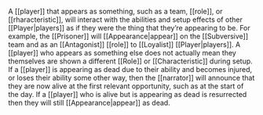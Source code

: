 A [[player]] that appears as something, such as a team, [[role]], or [[rharacteristic]], will interact with the abilities and setup effects of other [[Player|players]] as if they were the thing that they’re appearing to be. For example, the [[Prisoner]] will [[Appearance|appear]] on the [[Subversive]] team and as an [[Antagonist]] [[role]] to [[Loyalist]] [[Player|players]].
A [[player]] who appears as something else does not actually mean they themselves are shown a different [[Role]] or [[Characteristic]] during setup.
If a [[player]] is appearing as dead due to their ability and becomes injured, or loses their ability some other way, then the [[narrator]] will announce that they are now alive at the first relevant opportunity, such as at the start of the day.
If a [[player]] who is alive but is appearing as dead is resurrected then they will still [[Appearance|appear]] as dead.
